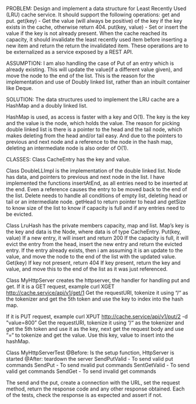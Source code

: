 PROBLEM:
Design and implement a data structure for Least Recently Used (LRU) cache service.
It should
support the following operations: get and put.
get(key) - Get the value (will always be positive) of the key if the key exists
in the cache,
otherwise return 404.
put(key, value) - Set or insert the value if the key is not already present.
When the cache
reached its capacity, it should invalidate the least recently used item before
inserting a new item
and return the return the invalidated item.
These operations are to be externalized as a service exposed by a REST API.

ASSUMPTION: I am also handling the case of Put of an entry which is already
existing. This will update the value(if a different value given), and move the
node to the end of the list. This is the reason for the implementation and use
of Doubly linked list, rather than an inbuilt container like Deque.

SOLUTION:
The data structures used to implement the LRU cache are a HashMap and a doubly
linked list.

HashMap is used, as access is faster with a key and O(1). The key is the key
and the value is the node, which holds the value.
The reason for picking double linked list is there is a pointer to the head and
the tail node, which makes deleting from the head and/or tail easy. And due to
the pointers to previous and next node and a reference to the node in the hash
map, deleting an intermediate node is also order of O(1).

CLASSES:
Class CacheEntry has the key and value.

Class DoubleLLImpl is the implementation of the double linked list.
Node has data, and pointers to previous and next node in the list.
I have implemented the functions insertAtEnd, as all entries need to be
inserted at the end. Even a reference causes the entry to be moved back to the
end of the list.
Delete needs to handle all conditions of empty list, deleting head or tail or
an intermediate node.
getHead to return pointer to head and getSize to know size of the list to know
if capacity is full and if any entries need to be evicted.

Class LruHash has the private members capacity, map and list.
Map’s key is the key and data is the Node, where data is of type CacheEntry.
Put(key, value)
If a new entry, it will insert and return 200
If the capacity is full, it will evict the entry from the head, insert the new
entry and return the evicted entry.
If the entry already exists, then i am assuming it is an update to the value,
and move the node to the end of the list with the updated value.
Get(key)
If key not present, return 404
If key present, return the key and value, and move this to the end of the list
as it was just referenced.

Class MyHttpServer creates the httpserver, the handler for handling put and
get.
If it is a GET request, example curl XGET http://cache.service/api/v1/get/1
Get the requestURI, tokenize it using “/“ as the tokenizer and get the 5th
token and use the key to index into the hash map.

If it is PUT request, example curl XPUT http://cache.service/api/v1/put/2 -d
"value=800”
Get the requestURI, tokenize it using “/“ as the tokenizer and get the 5th
token and use it as the key, next get the request body and use “=“ to tokenize
and get the value. Use this key, value to insert into the hashMap.


Class MyHttpServerTest
@Before: Is the setup function, HttpServer is started
@After: teardown the server
SendPutValid - To send valid put commands
SendPut - To send nvalid put commands
SentGetValid - To send valid get commands
SendGet - To send invalid get commands

The send and the put, create a connection with the URL, set the request method,
return the response code and any other response obtained.
Each of the tests, check the response is as expected and assert if not.
